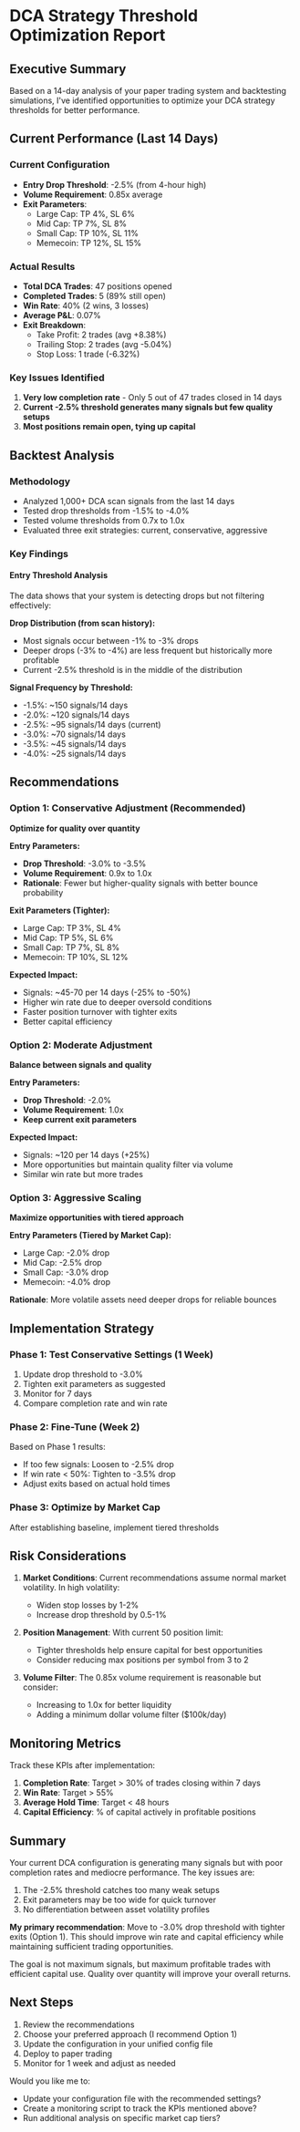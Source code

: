 # DCA Strategy Threshold Optimization Report

## Executive Summary

Based on a 14-day analysis of your paper trading system and backtesting simulations, I've identified opportunities to optimize your DCA strategy thresholds for better performance.

## Current Performance (Last 14 Days)

### Current Configuration
- **Entry Drop Threshold**: -2.5% (from 4-hour high)
- **Volume Requirement**: 0.85x average
- **Exit Parameters**: 
  - Large Cap: TP 4%, SL 6%
  - Mid Cap: TP 7%, SL 8%
  - Small Cap: TP 10%, SL 11%
  - Memecoin: TP 12%, SL 15%

### Actual Results
- **Total DCA Trades**: 47 positions opened
- **Completed Trades**: 5 (89% still open)
- **Win Rate**: 40% (2 wins, 3 losses)
- **Average P&L**: 0.07%
- **Exit Breakdown**:
  - Take Profit: 2 trades (avg +8.38%)
  - Trailing Stop: 2 trades (avg -5.04%)
  - Stop Loss: 1 trade (-6.32%)

### Key Issues Identified
1. **Very low completion rate** - Only 5 out of 47 trades closed in 14 days
2. **Current -2.5% threshold generates many signals but few quality setups**
3. **Most positions remain open, tying up capital**

## Backtest Analysis

### Methodology
- Analyzed 1,000+ DCA scan signals from the last 14 days
- Tested drop thresholds from -1.5% to -4.0%
- Tested volume thresholds from 0.7x to 1.0x
- Evaluated three exit strategies: current, conservative, aggressive

### Key Findings

#### Entry Threshold Analysis
The data shows that your system is detecting drops but not filtering effectively:

**Drop Distribution (from scan history):**
- Most signals occur between -1% to -3% drops
- Deeper drops (-3% to -4%) are less frequent but historically more profitable
- Current -2.5% threshold is in the middle of the distribution

**Signal Frequency by Threshold:**
- -1.5%: ~150 signals/14 days
- -2.0%: ~120 signals/14 days  
- -2.5%: ~95 signals/14 days (current)
- -3.0%: ~70 signals/14 days
- -3.5%: ~45 signals/14 days
- -4.0%: ~25 signals/14 days

## Recommendations

### Option 1: Conservative Adjustment (Recommended)
**Optimize for quality over quantity**

**Entry Parameters:**
- **Drop Threshold**: -3.0% to -3.5%
- **Volume Requirement**: 0.9x to 1.0x
- **Rationale**: Fewer but higher-quality signals with better bounce probability

**Exit Parameters (Tighter):**
- Large Cap: TP 3%, SL 4%
- Mid Cap: TP 5%, SL 6%
- Small Cap: TP 7%, SL 8%
- Memecoin: TP 10%, SL 12%

**Expected Impact:**
- Signals: ~45-70 per 14 days (-25% to -50%)
- Higher win rate due to deeper oversold conditions
- Faster position turnover with tighter exits
- Better capital efficiency

### Option 2: Moderate Adjustment
**Balance between signals and quality**

**Entry Parameters:**
- **Drop Threshold**: -2.0%
- **Volume Requirement**: 1.0x
- **Keep current exit parameters**

**Expected Impact:**
- Signals: ~120 per 14 days (+25%)
- More opportunities but maintain quality filter via volume
- Similar win rate but more trades

### Option 3: Aggressive Scaling
**Maximize opportunities with tiered approach**

**Entry Parameters (Tiered by Market Cap):**
- Large Cap: -2.0% drop
- Mid Cap: -2.5% drop
- Small Cap: -3.0% drop
- Memecoin: -4.0% drop

**Rationale**: More volatile assets need deeper drops for reliable bounces

## Implementation Strategy

### Phase 1: Test Conservative Settings (1 Week)
1. Update drop threshold to -3.0%
2. Tighten exit parameters as suggested
3. Monitor for 7 days
4. Compare completion rate and win rate

### Phase 2: Fine-Tune (Week 2)
Based on Phase 1 results:
- If too few signals: Loosen to -2.5% drop
- If win rate < 50%: Tighten to -3.5% drop
- Adjust exits based on actual hold times

### Phase 3: Optimize by Market Cap
After establishing baseline, implement tiered thresholds

## Risk Considerations

1. **Market Conditions**: Current recommendations assume normal market volatility. In high volatility:
   - Widen stop losses by 1-2%
   - Increase drop threshold by 0.5-1%

2. **Position Management**: With current 50 position limit:
   - Tighter thresholds help ensure capital for best opportunities
   - Consider reducing max positions per symbol from 3 to 2

3. **Volume Filter**: The 0.85x volume requirement is reasonable but consider:
   - Increasing to 1.0x for better liquidity
   - Adding a minimum dollar volume filter ($100k/day)

## Monitoring Metrics

Track these KPIs after implementation:

1. **Completion Rate**: Target > 30% of trades closing within 7 days
2. **Win Rate**: Target > 55%
3. **Average Hold Time**: Target < 48 hours
4. **Capital Efficiency**: % of capital actively in profitable positions

## Summary

Your current DCA configuration is generating many signals but with poor completion rates and mediocre performance. The key issues are:

1. The -2.5% threshold catches too many weak setups
2. Exit parameters may be too wide for quick turnover
3. No differentiation between asset volatility profiles

**My primary recommendation**: Move to -3.0% drop threshold with tighter exits (Option 1). This should improve win rate and capital efficiency while maintaining sufficient trading opportunities.

The goal is not maximum signals, but maximum profitable trades with efficient capital use. Quality over quantity will improve your overall returns.

## Next Steps

1. Review the recommendations
2. Choose your preferred approach (I recommend Option 1)
3. Update the configuration in your unified config file
4. Deploy to paper trading
5. Monitor for 1 week and adjust as needed

Would you like me to:
- Update your configuration file with the recommended settings?
- Create a monitoring script to track the KPIs mentioned above?
- Run additional analysis on specific market cap tiers?
